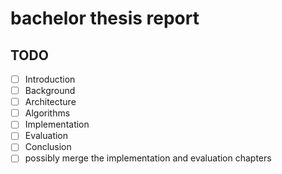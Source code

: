 # bachelor thesis report

## TODO
- [ ] Introduction
- [ ] Background
- [ ] Architecture
- [ ] Algorithms
- [ ] Implementation
- [ ] Evaluation
- [ ] Conclusion
- [ ] possibly merge the implementation and evaluation chapters
